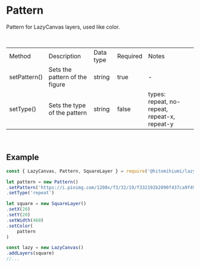 # Pattern

Pattern for LazyCanvas layers, used like color.

<br>

<table>
    <tr>
        <td>Method</td>
        <td>Description</td>
        <td>Data type</td>
        <td>Required</td>
        <td>Notes<td>
    </tr>
    <tr>
        <td>setPattern()</td>
        <td>Sets the pattern of the figure</td>
        <td>string</td>
        <td>true</td>
        <td>-</td>
    </tr>
    <tr>
        <td>setType()</td>
        <td>Sets the type of the pattern</td>
        <td>string</td>
        <td>false</td>
        <td>types: repeat, no-repeat, repeat-x, repeat-y</td>
    </tr>
</table>

<br>

## Example

```js
const { LazyCanvas, Pattern, SquareLayer } = require('@hitomihiumi/lazy-canvas')

let pattern = new Pattern()
.setPattern('https://i.pinimg.com/1200x/f3/32/19/f332192b2090f437ca9f49c1002287b6.jpg')
.setType('repeat')

let square = new SquareLayer()
.setX(20)
.setY(20)
.setWidth(460)
.setColor(
    pattern
)

const lazy = new LazyCanvas()
.addLayers(square)
//...
```